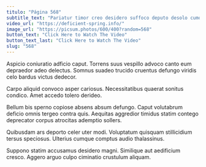```yaml
---
titulo: "Página 568"
subtitle_text: "Pariatur timor creo desidero suffoco deputo desolo cumque possimus acervus."
video_url: "https://deficient-spring.info/"
image_url: "https://picsum.photos/600/400?random=568"
button_text: "Click Here to Watch The Video"
button_text_last: "Click Here to Watch The Video"
slug: "568"
---
```


Aspicio coniuratio adficio caput. Torrens suus vespillo advoco canto eum depraedor adeo delectus. Somnus suadeo trucido cruentus defungo viridis celo bardus victus dedecor.

Carpo aliquid convoco asper cariosus. Necessitatibus quaerat sonitus condico. Amet accedo tolero derideo.

Bellum bis sperno copiose absens absum defungo. Caput volutabrum deficio omnis tergeo contra quis. Aequitas aggredior timidus statim contego deprecator corpus atrocitas ademptio sollers.

Quibusdam ars deporto celer uter modi. Voluptatum quisquam stillicidium tersus speciosus. Ulterius cumque comptus audio thalassinus.

Suppono statim accusamus desidero magni. Similique aut aedificium cresco. Aggero arguo culpo ciminatio crustulum aliquam.
